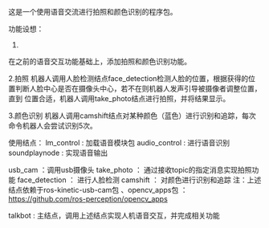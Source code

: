 这是一个使用语音交流进行拍照和颜色识别的程序包。

功能设想：

1.
在之前的语音交互功能基础上，添加拍照和颜色识别功能。

2.拍照
机器人调用人脸检测结点face_detection检测人脸的位置，根据获得的位置判断人脸中心是否在摄像头中心，若不在则机器人发声引导被摄像者调整位置，直到
位置合适，机器人调用take_photo结点进行拍照，并将结果显示。

3.颜色识别
机器人调用camshift结点对某种颜色（蓝色）进行识别和追踪，每次命令机器人会尝试识别5次。

使用结点：
lm_control  : 加载语音模块包
audio_control  : 进行语音识别
soundplaynode  : 实现语音输出


usb_cam  ：调用usb摄像头
take_photo ： 通过接收topic的指定消息实现拍照功能
face_detection  ： 进行人脸检测
camshift  ： 对颜色进行识别和追踪
注：上述结点依赖于ros-kinetic-usb-cam包 、opencv_apps包 ： https://github.com/ros-perception/opencv_apps

talkbot  : 主结点，调用上述结点实现人机语音交互，并完成相关功能
